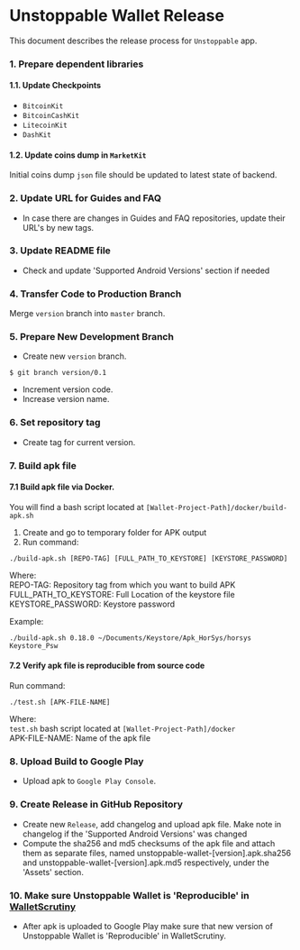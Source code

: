 # Unstoppable Wallet Release

This document describes the release process for `Unstoppable` app.

### 1. Prepare dependent libraries

#### 1.1. Update Checkpoints

* `BitcoinKit`
* `BitcoinCashKit`
* `LitecoinKit`
* `DashKit`

#### 1.2. Update coins dump in `MarketKit`

Initial coins dump `json` file should be updated to latest state of backend.

### 2. Update URL for Guides and FAQ

* In case there are changes in Guides and FAQ repositories, update their URL's by new tags.

### 3. Update README file

* Check and update 'Supported Android Versions' section if needed

### 4. Transfer Code to Production Branch

Merge `version` branch into `master` branch.

### 5. Prepare New Development Branch

* Create new `version` branch.

```
$ git branch version/0.1
```

* Increment version code.
* Increase version name.

### 6. Set repository tag

* Create tag for current version.

### 7. Build apk file

#### 7.1 Build apk file via Docker.

You will find a bash script located at `[Wallet-Project-Path]/docker/build-apk.sh`
1. Create and go to temporary folder for APK output
2. Run command:
```
./build-apk.sh [REPO-TAG] [FULL_PATH_TO_KEYSTORE] [KEYSTORE_PASSWORD]
```
Where:<br>
REPO-TAG: Repository tag from which you want to build APK<br>
FULL_PATH_TO_KEYSTORE: Full Location of the keystore file<br>
KEYSTORE_PASSWORD: Keystore password<br>

Example:
```
./build-apk.sh 0.18.0 ~/Documents/Keystore/Apk_HorSys/horsys Keystore_Psw
```

#### 7.2 Verify apk file is reproducible from source code

Run command:

```
./test.sh [APK-FILE-NAME]
```
Where:<br>
`test.sh` bash script located at `[Wallet-Project-Path]/docker`<br>
APK-FILE-NAME: Name of the apk file<br>

### 8. Upload Build to Google Play

* Upload apk to `Google Play Console`.

### 9. Create Release in GitHub Repository

* Create new `Release`, add changelog and upload apk file. Make note in changelog if the 'Supported Android Versions' was changed
* Compute the sha256 and md5 checksums of the apk file and attach them as separate files, named unstoppable-wallet-[version].apk.sha256 and unstoppable-wallet-[version].apk.md5 respectively, under the 'Assets' section.

### 10. Make sure Unstoppable Wallet is 'Reproducible' in [WalletScrutiny](https://walletscrutiny.com/android/io.horizontalsystems.bankwallet/)

* After apk is uploaded to Google Play make sure that new version of Unstoppable Wallet is 'Reproducible' in WalletScrutiny.